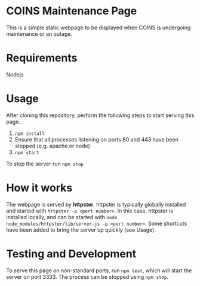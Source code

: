 COINS Maintenance Page
=====================

This is a simple static webpage to be displayed when COINS is undergoing maintenance or an outage.

# Requirements

Nodejs

# Usage

After cloning this repository, perform the following steps to start serving this page.

1. `npm install`
2. Ensure that all processes listening on ports 80 and 443 have been stopped (e.g. apache or node)
3. `npm start`

To stop the server run `npm stop`

# How it works

The webpage is served by **httpster**.
httpster is typically globally installed and started with `httpster -p <port number>`.
In this case, httpster is installed locally, and can be started with `node node_modules/httpster/lib/server.js -p <port number>`.
Some shortcuts have been added to bring the server up quickly (see Usage).

# Testing and Development

To serve this page on non-standard ports, run `npm test`, which will start the server on port 3333.
The process can be stopped using `npm stop`.


